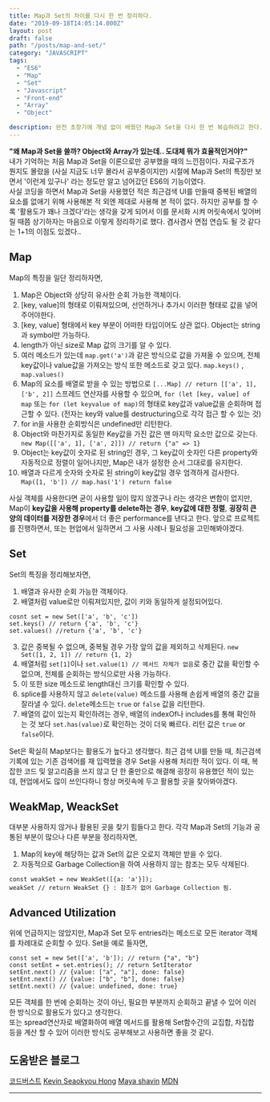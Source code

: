 ```yaml
---
title: Map과 Set의 차이를 다시 한 번 정리하다.
date: "2019-09-18T14:05:14.000Z"
layout: post
draft: false
path: "/posts/map-and-set/"
category: "JAVASCRIPT"
tags:
  - "ES6"
  - "Map"
  - "Set"
  - "Javascript"
  - "Front-end"
  - "Array"
  - "Object"

description: 완전 초창기에 개념 없이 배웠던 Map과 Set을 다시 한 번 복습하려고 한다. Map과 Set을 처음 공부했을 때 도저히 이해가 안갔던 부분이 이제는 조금씩 이해되다보니 다시 문서화하고 싶다는 생각이 들었다.
---
```

**"왜 Map과 Set을 쓸까? Object와 Array가 있는데.. 도대체 뭐가 효율적인거야?"** 
</br>
내가 기억하는 처음 Map과 Set을 이론으로만 공부했을 때의 느낀점이다. 자료구조가 뭔지도 몰랐을 (사실 지금도 너무 몰라서 공부중이지만) 시절에 Map과 Set의 특징만 보면서 '이런게 있구나' 라는 정도만 알고 넘어갔던 ES6의 기능이였다.
</br>
사실 코딩을 하면서 Map과 Set을 사용했던 적은 최근검색 UI를 만들때 중복된 배열의 요소를 없애기 위해 사용해본 적 외엔 제대로 사용해 본 적이 없다. 하지만 공부를 할 수록 '활용도가 꽤나 크겠다'라는 생각을 갖게 되어서 이를 문서화 시켜 머릿속에서 잊어버릴 때쯤 상기하자는 마음으로 이렇게 정리하기로 했다. 겸사겸사 면접 연습도 될 것 같다는 1+1의 이점도 있겠다..

## Map

Map의 특징을 일단 정리하자면,
1. Map은 Object와 상당히 유사한 순회 가능한 객체이다.
2. [key, value]의 형태로 이뤄져있으며, 선언하거나 추가시 이러한 형태로 값을 넣어주어야한다.
3. [key, value] 형태에서 key 부분이 어떠한 타입이어도 상관 없다. Object는 string과 symbol만 가능하다.
4. length가 아닌 size로 Map 값의 크기를 알 수 있다.
5. 여러 메소드가 있는데 `map.get('a')`과 같은 방식으로 값을 가져올 수 있으며, 전체 key값이나 value값을 가져오는 방식 또한 메소드로 갖고 있다. `map.keys()` , `map.values()`
6. Map의 요소를 배열로 받을 수 있는 방법으로 `[...Map] // return [['a', 1], ['b', 2]]` 스프레드 연산자를 사용할 수 있으며, `for (let [key, value] of map` 또는 `for (let keyvalue of map)`의 형태로 key값과 value값을 순회하며 접근할 수 있다. (전자는 key와 value를 destructuring으로 각각 접근 할 수 있는 것)
7. for in을 사용한 순회방식은 undefined만 리턴한다.
8. Object와 마찬가지로 동일한 Key값을 가진 값은 맨 마지막 요소만 값으로 갖는다. `new Map([['a', 1], ['a', 2]]) // return {"a" => 1}`
9. Object는 key값이 숫자로 된 string인 경우, 그 key값이 숫자인 다른 property와 자동적으로 정렬이 일어나지만, Map은 내가 설정한 순서 그대로를 유지한다.
10. 배열과 다르게 숫자와 숫자로 된 string이 key값일 경우 엄격하게 검사한다. `Map([1, 'b']) // map.has('1') return false`

사실 객체를 사용한다면 굳이 사용할 일이 많지 않겠구나 라는 생각은 변함이 없지만, Map이 **key값을 사용해 property를 delete하는 경우**, **key값에 대한 정렬**, **굉장히 큰 양의 데이터를 저장한 경우**에서 더 좋은 performance를 낸다고 한다. 앞으로 프로젝트를 진행하면서, 또는 현업에서 일하면서 그 사용 사례나 필요성을 고민해봐야겠다.

## Set

Set의 특징을 정리해보자면,
1. 배열과 유사한 순회 가능한 객체이다.
2. 배열처럼 value로만 이뤄져있지만, 값이 키와 동일하게 설정되어있다.
```
cosnt set = new Set(['a', 'b', 'c'])
set.keys() // return {'a', 'b', 'c'}
set.values() //return {'a', 'b', 'c'}
```
3. 값은 중복될 수 없으며, 중복될 경우 가장 앞의 값을 제외하고 삭제된다. `new Set([1, 2, 1]) // return {1, 2}`
4. 배열처럼 `set[1]`이나 `set.value(1) // 메서드 자체가 없음`로 중간 값을 확인할 수 없으며, 전체를 순회하는 방식으로만 사용 가능하다. 
5. 이 또한 size 메소드로 length대신 크기를 확인할 수 있다.
6. splice를 사용하지 않고 `delete(value)` 메소드를 사용해 손쉽게 배열의 중간 값을 잘라낼 수 있다. `delete`메소드는 `true` or `false` 값을 리턴한다.
7. 배열의 값이 있는지 확인하려는 경우, 배열의 indexOf나 includes를 통해 확인하는 것 보다 `set.has(value)`로 확인하는 것이 더욱 빠르다. 리턴 값은 `true` or `false`이다.

Set은 확실히 Map보다는 활용도가 높다고 생각했다. 최근 검색 UI를 만들 때, 최근검색 기록에 있는 기존 검색어를 재 입력했을 경우 Set을 사용해 처리한 적이 있다. 이 때, 복잡한 코드 및 알고리즘을 쓰지 않고 단 한 줄만으로 해결해 굉장히 유용했던 적이 있는데, 현업에서도 많이 쓰인다하니 항상 머릿속에 두고 활용할 곳을 찾아봐야겠다.

## WeakMap, WeackSet

대부분 사용하지 않거나 활용된 곳을 찾기 힘들다고 한다. 각각 Map과 Set의 기능과 공통된 부분이 많으나 다른 부분을 정리하자면,
1. Map의 key에 해당하는 값과 Set의 값은 오로지 객체만 받을 수 있다.
2. 자동적으로 Garbage Collection을 하여 사용하지 않는 참조는 모두 삭제된다. 
```
const weakSet = new WeakSet([{a: 'a'}]);
weakSet // return WeakSet {} : 참조가 없어 Garbage Collection 됨.

```

## Advanced Utilization

위에 언급하지는 않았지만, Map과 Set 모두 entries라는 메소드로 모든 iterator 객체를 차례대로 순회할 수 있다.
Set을 예로 들자면, 
```
const set = new Set(['a', 'b']); // return {"a", "b"}
const setEnt = set.entries(); // return SetIterator 
setEnt.next() // {value: ["a", "a"], done: false}
setEnt.next() // {value: ["b", "b"], done: false}
setEnt.next() // {value: undefined, done: true}
```
모든 객체를 한 번에 순회하는 것이 아닌, 필요한 부분까지 순회하고 끝낼 수 있어 이러한 방식으로 활용도가 있다고 생각한다.
</br>
또는 spread연산자로 배열화하여 배열 메서드를 활용해 Set함수간의 교집합, 차집합 등을 계산 할 수 있어 이러한 방식도 공부해보고 사용하면 좋을 것 같다.
</br>

## 도움받은 블로그
[코드버스트](https://codeburst.io/array-vs-set-vs-map-vs-object-real-time-use-cases-in-javascript-es6-47ee3295329b)
[Kevin Seaokyou Hong](https://medium.com/@hongkevin/js-5-es6-map-set-2a9ebf40f96b)
[Maya shavin](https://medium.com/front-end-weekly/es6-map-vs-object-what-and-when-b80621932373)
[MDN](https://developer.mozilla.org/ko/docs/Web/JavaScript/Reference/Global_Objects/Map#%EC%84%A4%EB%AA%85)


---
